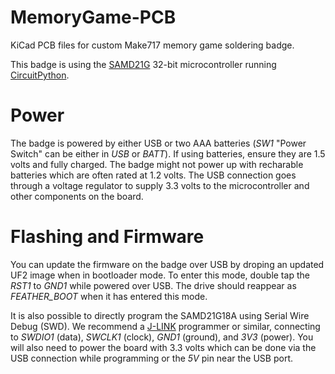 # MemoryGame-PCB
KiCad PCB files for custom Make717 memory game soldering badge.

This badge is using the [SAMD21G](https://cdn-shop.adafruit.com/product-files/2772/atmel-42181-sam-d21_datasheet.pdf) 32-bit microcontroller running [CircuitPython](https://github.com/make717gh/circuitpython).

# Power
The badge is powered by either USB or two AAA batteries (*SW1* "Power Switch" can be either in *USB* or *BATT*). If using batteries, ensure they are 1.5 volts and fully charged. The badge might not power up with recharable batteries which are often rated at 1.2 volts. The USB connection goes through a voltage regulator to supply 3.3 volts to the microcontroller and other components on the board.

# Flashing and Firmware
You can update the firmware on the badge over USB by droping an updated UF2 image when in bootloader mode. To enter this mode, double tap the *RST1* to *GND1* while powered over USB. The drive should reappear as *FEATHER_BOOT* when it has entered this mode. 

It is also possible to directly program the SAMD21G18A using Serial Wire Debug (SWD). We recommend a [J-LINK](https://www.adafruit.com/product/3571) programmer or similar, connecting to *SWDIO1* (data), *SWCLK1* (clock), *GND1* (ground), and *3V3* (power). You will also need to power the board with 3.3 volts which can be done via the USB connection while programming or the *5V* pin near the USB port.
